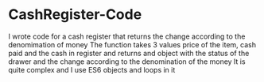 # CashRegister-Code
I wrote code for a cash register that returns the change according to the denomimation of money
The function takes 3 values price of the item, cash paid and the cash in register and returns and object with the status of the drawer and the change according to the denomination of the money
It is quite complex and I use ES6 objects and loops in it
